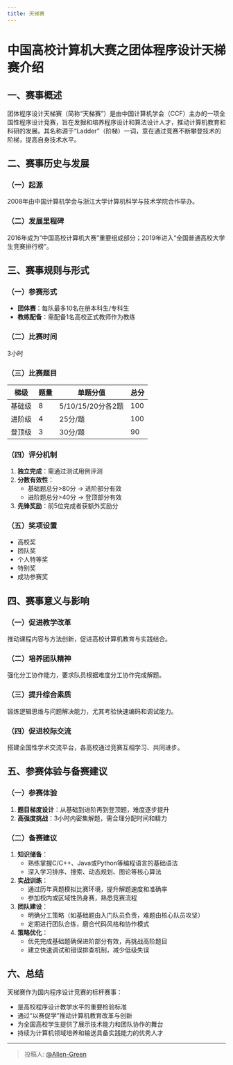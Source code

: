 ```yaml
---
title: 天梯赛
---
```


# 中国高校计算机大赛之团体程序设计天梯赛介绍  

## 一、赛事概述  
团体程序设计天梯赛（简称“天梯赛”）是由中国计算机学会（CCF）主办的一项全国性程序设计竞赛，旨在发掘和培养程序设计和算法设计人才，推动计算机教育和科研的发展。其名称源于“Ladder”（阶梯）一词，意在通过竞赛不断攀登技术的阶梯，提高自身技术水平。  

## 二、赛事历史与发展  
### （一）起源  
2008年由中国计算机学会与浙江大学计算机科学与技术学院合作举办。  

### （二）发展里程碑  
2016年成为“中国高校计算机大赛”重要组成部分；2019年进入“全国普通高校大学生竞赛排行榜”。  

## 三、赛事规则与形式  
### （一）参赛形式  
- **团体赛**：每队最多10名在册本科生/专科生  
- **教练配备**：需配备1名高校正式教师作为教练  

### （二）比赛时间  
3小时  

### （三）比赛题目  
| 梯级       | 题量 | 单题分值                 | 总分   |  
|------------|------|--------------------------|--------|  
| 基础级     | 8    | 5/10/15/20分各2题       | 100    |  
| 进阶级     | 4    | 25分/题                 | 100    |  
| 登顶级     | 3    | 30分/题                 | 90     |  

### （四）评分机制  
1. **独立完成**：需通过测试用例评测  
2. **分数有效性**：  
   - 基础题总分>80分 → 进阶部分有效  
   - 进阶题总分>40分 → 登顶部分有效  
3. **先锋奖励**：前5位完成者获额外奖励分  

### （五）奖项设置  
- 高校奖  
- 团队奖  
- 个人特等奖  
- 特别奖  
- 成功参赛奖  

## 四、赛事意义与影响  
### （一）促进教学改革  
推动课程内容与方法创新，促进高校计算机教育与实践结合。  

### （二）培养团队精神  
强化分工协作能力，要求队员根据难度分工协作完成解题。  

### （三）提升综合素质  
锻炼逻辑思维与问题解决能力，尤其考验快速编码和调试能力。  

### （四）促进校际交流  
搭建全国性学术交流平台，各高校通过竞赛互相学习、共同进步。  

## 五、参赛体验与备赛建议  
### （一）参赛体验  
1. **题目梯度设计**：从基础到进阶再到登顶题，难度逐步提升  
2. **高强度挑战**：3小时内密集解题，需合理分配时间和精力  

### （二）备赛建议  
1. **知识储备**：  
   - 熟练掌握C/C++、Java或Python等编程语言的基础语法  
   - 深入学习排序、搜索、动态规划、图论等核心算法  
2. **实战训练**：  
   - 通过历年真题模拟比赛环境，提升解题速度和准确率  
   - 参加校内或区域性热身赛，熟悉竞赛流程  
3. **团队建设**：  
   - 明确分工策略（如基础题由入门队员负责，难题由核心队员攻坚）  
   - 定期进行团队合练，磨合代码风格和协作模式  
4. **策略优化**：  
   - 优先完成基础题确保进阶部分有效，再挑战高阶题目  
   - 建立快速调试和错误排查机制，减少低级失误  

## 六、总结  
天梯赛作为国内程序设计竞赛的标杆赛事：  
- 是高校程序设计教学水平的重要检验标准  
- 通过“以赛促学”推动计算机教育改革与创新  
- 为全国高校学生提供了展示技术能力和团队协作的舞台  
- 持续为计算机领域培养和输送具备实践能力的优秀人才

---

> 投稿人: [@Allen-Green](https://github.com/Allen-Green)
